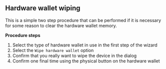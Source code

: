 
## Hardware wallet wiping
This is a simple two step procedure that can be performed if it is necessary for some reason to clear the hardware wallet memory.

**Procedure steps**

1. Select the type of hardware wallet in use in the first step of the wizard
2. Select the `Wipe hardware wallet` option
3. Confirm that you really want to wipe the device in the dialog
4. Confirm one final time using the physical button on the hardware wallet

